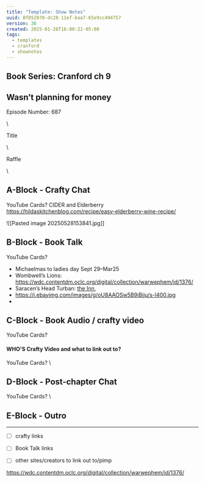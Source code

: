 ```yaml
---
title: "Template: Show Notes"
uuid: 8f852070-dc28-11ef-baa7-65e9cc494757
version: 36
created: 2025-01-26T16:00:21-05:00
tags:
  - templates
  - cranford
  - shownotes
---
```

## Book Series: Cranford ch 9

Wasn’t planning for money
---

Episode Number: 687

\

Title

\

Raffle

\

## A-Block - Crafty Chat
YouTube Cards?
CIDER
and
Elderberry https://hildaskitchenblog.com/recipe/easy-elderberry-wine-recipe/

![[Pasted image 20250528153841.jpg]]
## B-Block - Book Talk
YouTube Cards?
- Michaelmas to  ladies day Sept 29–Mar25
- Wombwell’s Lions: https://wdc.contentdm.oclc.org/digital/collection/warwephem/id/1376/
- Saracen’s Head Turban: [the Inn](https://en.wikipedia.org/wiki/Saracen%27s_Head,_London), 
- https://i.ebayimg.com/images/g/oU8AAOSw5B9iBiju/s-l400.jpg
- 

## C-Block - Book Audio / crafty video
YouTube Cards?



#### WHO'S Crafty Video and what to link out to?
YouTube Cards?
\

## D-Block - Post-chapter Chat
YouTube Cards?
\

## E-Block - Outro


---

- [ ] crafty links<!-- {"uuid":"daab429d-c016-4d6a-9c20-e33ee237b8f1"} -->

- [ ] Book Talk links<!-- {"uuid":"d9a40a47-47a4-42c5-8968-0de3ed212f9d"} -->

- [ ] other sites/creators to link out to/pimp<!-- {"uuid":"850a1d79-56f0-4361-98bc-744de20736b4"} -->

https://wdc.contentdm.oclc.org/digital/collection/warwephem/id/1376/